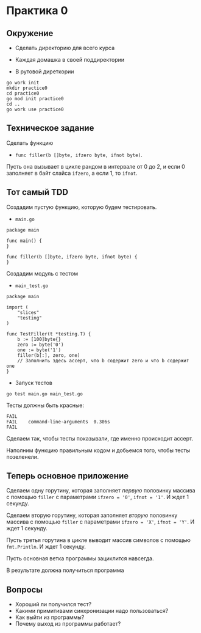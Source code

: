 # Практика 0

## Окружение

- Сделать директорию для всего курса
- Каждая домашка в своей поддиректории

- В рутовой диреткории
```
go work init
mkdir practice0
cd practice0
go mod init practice0
cd ..
go work use practice0
```

## Техническое задание

Сделать функцию
- `func filler(b []byte, ifzero byte, ifnot byte)`.

Пусть она вызывает в цикле рандом в интервале от 0 до 2, и если 0 заполняет в байт слайса `ifzero`, а если 1, то `ifnot`.

## Тот самый TDD

Создадим пустую функцию, которую будем тестировать.

- `main.go`
```golang
package main

func main() {
}

func filler(b []byte, ifzero byte, ifnot byte) {
}
```

Создадим модуль с тестом

- `main_test.go`
```golang
package main

import (
	"slices"
	"testing"
)

func TestFiller(t *testing.T) {
	b := [100]byte{}
	zero := byte('0')
	one := byte('1')
	filler(b[:], zero, one)
	// Заполнить здесь ассерт, что b содержит zero и что b содержит one
}
```

- Запуск тестов
```
go test main.go main_test.go
```

Тесты должны быть красные:

```
FAIL
FAIL	command-line-arguments	0.306s
FAIL
```

Сделаем так, чтобы тесты показывали, где именно происходит ассерт.

Наполним функцию правильным кодом и добьемся того, чтобы тесты позеленели.

## Теперь основное приложение

Сделаем одну горутину, которая заполняет *первую* половинку массива с помощью `filler` с параметрами
`ifzero = '0'`, `ifnot = '1'`. И ждет 1 секунду.

Сделаем вторую горутину, которая заполняет *вторую* половинку массива с помощью `filler` с параметрами
`ifzero = 'X'`, `ifnot = 'Y'`. И ждет 1 секунду.

Пусть третья горутина в цикле выводит массив символов с помощью `fmt.Println`.
И ждет 1 секунду.

Пусть основная ветка программы зациклится навсегда.

В результате должна получиться программа 

## Вопросы

- Хороший ли получился тест?
- Какими примитивами синхронизации надо пользоваться?
- Как выйти из программы?
- Почему выход из программы работает?
